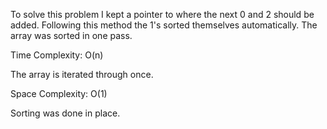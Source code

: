 To solve this problem I kept a pointer to where the next 0 and 2 should be added. 
Following this method the 1's sorted themselves automatically.
The array was sorted in one pass.

Time Complexity: O(n)

The array is iterated through once.

Space Complexity: O(1)

Sorting was done in place.